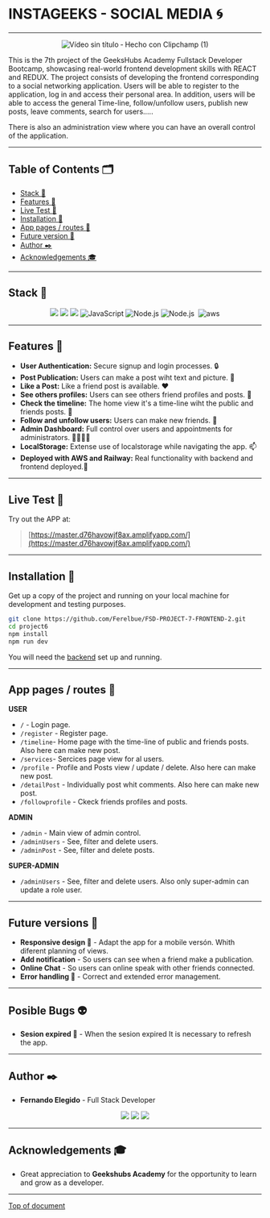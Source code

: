 # INSTAGEEKS - SOCIAL MEDIA :cyclone:
---
<div align="center">

![Vídeo sin título ‐ Hecho con Clipchamp (1)](https://github.com/Ferelbue/FSD-PROJECT-7-FRONTEND-2/assets/154675938/d144f3a0-ac7c-48af-87d9-eaefb9646e90)

 </div>

This is the 7th project of the GeeksHubs Academy Fullstack Developer Bootcamp, showcasing real-world frontend development skills with REACT and REDUX.
The project consists of developing the frontend corresponding to a social networking application.
Users will be able to register to the application, log in and access their personal area. In addition, users will be able to access the general Time-line, follow/unfollow users, publish new posts, leave comments, search for users.....

There is also an administration view where you can have an overall control of the application.

---

## Table of Contents 🗂️

- [Stack 🔧](#stack-wrench)
- [Features 🌟](#features-star2)
- [Live Test 📡](#live-test-satellite)
- [Installation 🚀](#installation-rocket)
- [App pages / routes 📑](#app-pages--routes-bookmark_tabs)
- [Future version 🔮](#future-versions-crystal_ball)
- [Author ✒️](#author-black_nib)
- [Acknowledgements 🎓](#acknowledgements-mortar_board)

---

## Stack :wrench:

<div align="center">
<img src="https://img.shields.io/badge/-React-61DAFB?style=for-the-badge&logo=react&logoColor=black">
<img src="https://img.shields.io/badge/-Redux-7D3C98?style=for-the-badge&logo=redux&logoColor=black">
<img src="https://img.shields.io/badge/-Vite-747bff?style=for-the-badge&logo=vite&logoColor=white">
<img src="https://img.shields.io/badge/JavaScript-E5E104?style=for-the-badge&logo=javascript&logoColor=black" alt="JavaScript" />
<img src="https://img.shields.io/badge/Node.js-339933?style=for-the-badge&logo=node.js&logoColor=white" alt="Node.js" />
<img src="https://img.shields.io/badge/bootstrap-8011F5?style=for-the-badge&logo=bootstrap&logoColor=white" alt="Node.js" />
<img src="https://img.shields.io/badge/railway-0B615E?style=for-the-badge&logo=railway&logoColor=white" alt="" />
<img src="https://img.shields.io/badge/AWS-F39C12?style=for-the-badge&logo=amazon&logoColor=white" alt="aws" />
 </div>

---

## Features :star2:

- **User Authentication:** Secure signup and login processes. 🔒
- **Post Publication:** Users can make a post wiht text and picture. 🌅
- **Like a Post:** Like a friend post is available. ❤️
- **See others profiles:** Users can see others friend profiles and posts. 👀
- **Check the timeline:** The home view it's a time-line wiht the public and friends posts. 📰
- **Follow and unfollow users:** Users can make new friends. 👫
- **Admin Dashboard:** Full control over users and appointments for administrators. 👩‍💼👨‍💼
- **LocalStorage:** Extense use of localstorage while navigating the app. 📫
- **Deployed with AWS and Railway:** Real functionality with backend and frontend deployed.📡

---

## Live Test :satellite:

Try out the APP at:

> [https://master.d76havowjf8ax.amplifyapp.com/](https://master.d76havowjf8ax.amplifyapp.com/)

---

## Installation :rocket:

Get up a copy of the project and running on your local machine for development and testing purposes.

```sh
git clone https://github.com/Ferelbue/FSD-PROJECT-7-FRONTEND-2.git
cd project6
npm install
npm run dev
```

You will need the [backend](https://github.com/Ferelbue/FSD-PROJECT-5-BACKEND-2.git) set up and running.

---

## App pages / routes :bookmark_tabs:

**USER**
- `/` - Login page.
- `/register` - Register page.
- `/timeline`- Home page with the time-line of public and friends posts. Also here can make new post.
- `/services`- Sercices page view for al users.
- `/profile` - Profile and Posts view / update / delete. Also here can make new post.
- `/detailPost` - Individually post whit comments. Also here can make new post.
- `/followprofile` - Ckeck friends profiles and posts.

**ADMIN**

- `/admin` - Main view of admin control.
- `/adminUsers` - See, filter and delete users.
- `/adminPost` - See, filter and delete posts.

**SUPER-ADMIN**

- `/adminUsers` - See, filter and delete users. Also only super-admin can update a role user.

---

## Future versions :crystal_ball:

- **Responsive design 📱** - Adapt the app for a mobile versón. Whith diferent planning of views.
- **Add notification** - So users can see when a friend make a publication.
- **Online Chat** - So users can online speak with other friends connected.
- **Error handling 📱** - Correct and extended error management.

---


## Posible Bugs :alien:

- **Sesion expired 📱** - When the sesion expired It is necessary to refresh the app.

---

## Author :black_nib:

- **Fernando Elegido** - Full Stack Developer

<div align="center">
<a href="https://github.com/ferelbue" target="_blank"><img src="https://img.shields.io/badge/github-24292F?style=for-the-badge&logo=github&logoColor=white" target="_blank"></a> 
<a href = "mailto:ferelbue@gmail.com"><img src="https://img.shields.io/badge/Gmail-C6362C?style=for-the-badge&logo=gmail&logoColor=white" target="_blank"></a>
<a href="https://www.linkedin.com/in/fernando-elegido" target="_blank"><img src="https://img.shields.io/badge/-LinkedIn-%230077B5?style=for-the-badge&logo=linkedin&logoColor=white" target="_blank"></a> 
</div>

---

## Acknowledgements :mortar_board:

- Great appreciation to **Geekshubs Academy** for the opportunity to learn and grow as a developer.

---

[Top of document](#sorry-mom---tattoo-studio-black_nib)
